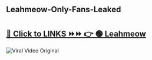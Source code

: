 
 ## Leahmeow-Only-Fans-Leaked

# <h2><a href="https://clipsfans.com/Leahmeow&ref=git">🔗 Click to LINKS ⏩⏩ 👉 🟢 Leahmeow </a></h2>

<a href="https://clipsfans.com/Leahmeow&ref=git" rel="nofollow" data-target="animated-image.originalLink"><img src="https://i.ibb.co.com/xMMVF88/686577567.gif" alt="Viral Video Original" style="max-width: 100%; display: inline-block;" data-target="animated-image.originalImage"></a>

